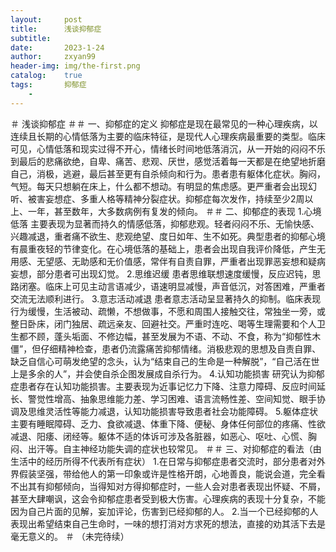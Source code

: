 ```yaml
---
layout:     post
title:      浅谈抑郁症
subtitle:    
date:       2023-1-24
author:     zxyan99
header-img: img/the-first.png
catalog:    true
tags:       抑郁症
    - 
---
```

＃ 浅谈抑郁症
＃＃ 一、抑郁症的定义
抑郁症是现在最常见的一种心理疾病，以连续且长期的心情低落为主要的临床特征，是现代人心理疾病最重要的类型。临床可见，心情低落和现实过得不开心，情绪长时间地低落消沉，从一开始的闷闷不乐到最后的悲痛欲绝，自卑、痛苦、悲观、厌世，感觉活着每一天都是在绝望地折磨自己，消极，逃避，最后甚至更有自杀倾向和行为。患者患有躯体化症状。胸闷，气短。每天只想躺在床上，什么都不想动。有明显的焦虑感。更严重者会出现幻听、被害妄想症、多重人格等精神分裂症状。抑郁症每次发作，持续至少2周以上、一年，甚至数年，大多数病例有复发的倾向。
＃＃ 二、抑郁症的表现
1.心境低落
主要表现为显著而持久的情感低落，抑郁悲观。轻者闷闷不乐、无愉快感、兴趣减退，重者痛不欲生、悲观绝望、度日如年、生不如死。典型患者的抑郁心境有晨重夜轻的节律变化。在心境低落的基础上，患者会出现自我评价降低，产生无用感、无望感、无助感和无价值感，常伴有自责自罪，严重者出现罪恶妄想和疑病妄想，部分患者可出现幻觉。
2.思维迟缓
患者思维联想速度缓慢，反应迟钝，思路闭塞。临床上可见主动言语减少，语速明显减慢，声音低沉，对答困难，严重者交流无法顺利进行。
3.意志活动减退
患者意志活动呈显著持久的抑制。临床表现行为缓慢，生活被动、疏懒，不想做事，不愿和周围人接触交往，常独坐一旁，或整日卧床，闭门独居、疏远亲友、回避社交。严重时连吃、喝等生理需要和个人卫生都不顾，蓬头垢面、不修边幅，甚至发展为不语、不动、不食，称为“抑郁性木僵”，但仔细精神检查，患者仍流露痛苦抑郁情绪。消极悲观的思想及自责自罪、缺乏自信心可萌发绝望的念头，认为“结束自己的生命是一种解脱”，“自己活在世上是多余的人”，并会使自杀企图发展成自杀行为。
4.认知功能损害
研究认为抑郁症患者存在认知功能损害。主要表现为近事记忆力下降、注意力障碍、反应时间延长、警觉性增高、抽象思维能力差、学习困难、语言流畅性差、空间知觉、眼手协调及思维灵活性等能力减退，认知功能损害导致患者社会功能障碍。
5.躯体症状
主要有睡眠障碍、乏力、食欲减退、体重下降、便秘、身体任何部位的疼痛、性欲减退、阳痿、闭经等。躯体不适的体诉可涉及各脏器，如恶心、呕吐、心慌、胸闷、出汗等。自主神经功能失调的症状也较常见。
＃＃ 三、对抑郁症的看法（由生活中的经历所得不代表所有症状）
1.在日常与抑郁症患者交流时，部分患者对外界假装坚强，带给他人的第一印象或许是性格开朗，心地善良，能说会道，完全看不出其有抑郁倾向，当得知对方得抑郁症时，一些人会对患者表现出怀疑、不屑，甚至大肆嘲讽，这会令抑郁症患者受到极大伤害。心理疾病的表现十分复杂，不能因为自己片面的见解，妄加评论，伤害到已经抑郁的人。
2.当一个已经抑郁的人表现出希望结束自己生命时，一味的想打消对方求死的想法，直接的劝其活下去是毫无意义的。
＃ （未完待续）

